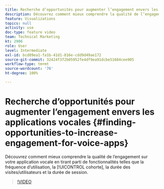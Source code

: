 ```yaml
---
title: Recherche d’opportunités pour augmenter l’engagement envers les applications vocales
description: Découvrez comment mieux comprendre la qualité de l’engagement sur votre application vocale en tirant parti de fonctionnalités telles que la fréquence d’utilisation, la cohorte, la durée des visites/utilisateurs et la durée de session.
feature: Visualizations
topics: null
activity: use
doc-type: feature video
team: Technical Marketing
kt: 2906
role: User
level: Intermediate
exl-id: bcd89ea1-fa1b-41d1-816e-cdd9d49ae172
source-git-commit: 32424f3f2b05952fe4df9ea91dcbe51684cee905
workflow-type: tm+mt
source-wordcount: '76'
ht-degree: 100%

---
```


# Recherche d’opportunités pour augmenter l’engagement envers les applications vocales {#finding-opportunities-to-increase-engagement-for-voice-apps}

Découvrez comment mieux comprendre la qualité de l’engagement sur votre application vocale en tirant parti de fonctionnalités telles que la fréquence d’utilisation, la [!UICONTROL cohorte], la durée des visites/utilisateurs et la durée de session.

>[!VIDEO](https://video.tv.adobe.com/v/27223/?quality=9)
